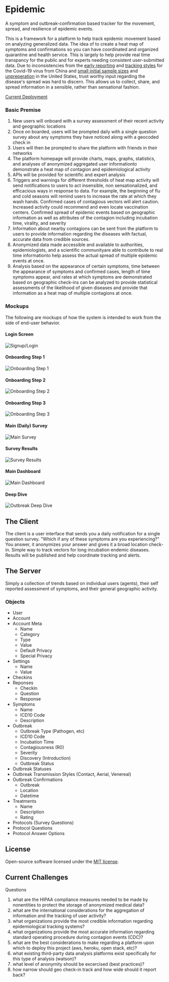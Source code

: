 Epidemic
=======

A symptom and outbreak-confirmation based tracker for the movement, spread, and resilience of epidemic events.

This is a framework for a platform to help track epidemic movement based on analyzing generalized data. The idea of to create a heat map of symptoms and confirmations so you can have coordinated and organized quarantine and health service. This is largely to help provide real time transpancy for the public and for experts needing consistent user-submitted data. Due to inconsistencies from the [early reporting](https://www.cnbc.com/2020/02/15/heres-why-the-white-house-doesnt-trust-chinas-coronavirus-numbers.html) and [tracking styles](https://www.nytimes.com/2020/02/12/world/asia/china-coronavirus-cases.html) for the Covid-19 virus from China and [small initial sample sizes](http://www.cidrap.umn.edu/news-perspective/2020/02/cdc-warns-us-covid-19-spread-labs-frustrated-over-lack-tests) and [unpreperation](https://www.livescience.com/covid-19-coronovirus-test.html) in the United States, trust worthy input regarding the disease's spread was hard to discern. This allows us to collect, share, and spread information in a sensible, rather than sensational fashion.

[Current Deployment](https://epidemic-tracker.herokuapp.com/)

### Basic Premise

1) New users will onboard with a survey assessment of their recent activity and geographic locations
2) Once on boarded, users will be prompted daily with a single question survey about any symptoms they have noticed along with a geocoded check in
3) Users will then be prompted to share the platform with friends in their networks
4) The platform homepage will provide charts, maps, graphs, statistics, and analyses of anonymized aggregated user informationto demonstrate a heat map of contagion and epidemiological activity
5) APIs will be provided for scientific and expert analysis
6) Triggers and warnings for different thresholds of heat map activity will send notifications to users to act insensible, non sensationalized, and efficacious ways in response to data. For example, the beginning of flu and cold seasons will remind users to increase the rate at which they wash hands. Confirmed cases of contagious vectors will alert caution. Increased activity could recommend and even locate vaccination centers. Confirmed spread of epidemic events based on geographic information as well as attributes of the contagion including incubation time, virality, and severity
7) Information about nearby contagions can be sent from the platform to users to provide information regarding the diseases with factual, accurate data from credible sources.
8) Anonymized data made accessible and available to authorities, epidemiologists, and a scientific communityare able to contribute to real time informationto help assess the actual spread of multiple epidemic events at once.
9) Analysis based on the appearance of certain symptoms, time between the appearance of symptoms and confirmed cases, length of time symptoms appear, and rates at which symptoms are demonstrated based on geographic check-ins can be analyzed to provide statistical assessments of the likelihood of given diseases and provide that information as a heat map of multiple contagions at once.

### Mockups

The following are mockups of how the system is intended to work from the side of end-user behavior. 

#### Login Screen
![Signup/Login](resources/views/login-mockup.png "Signup Login")
#### Onboarding Step 1
![Onboarding Step 1](resources/views/onboard-step-1-mockup.png "Onboarding Step 1")
#### Onboarding Step 2
![Onboarding Step 2](resources/views/onboard-step-2-mockup.png "Onboarding Step 2")
#### Onboarding Step 3
![Onboarding Step 3](resources/views/onboard-step-3-mockup.png "Onboarding Step 3")
#### Main (Daily) Survey
![Main Survey](resources/views/main-survey-mockup.png "Main Survey")
#### Survey Results
![Survey Results](resources/views/results-mockup.png "Survey Results")
#### Main Dashboard
![Main Dashboard](resources/views/main-dashboard-mockup.png "Main Dashboard")
#### Deep Dive
![Outbreak Deep Dive](resources/views/deep-dive-mockup.png "Outbreak Deep Dive")

The Client
-------

The client is a user interface that sends you a daily notification for a single question survey. "Which if any of these symptoms are you experiencing?" You answer, it anonymizes your answer and gives it a broad location check-in. Simple way to track vectors for long incubation endemic diseases. Results will be published and help coordinate tracking and alerts. 

The Server
-------

Simply a collection of trends based on individual users (agents), their self reported assessment of symptoms, and their general geographic activity.

### Objects
- User
- Account
- Account Meta
	- Name
	- Category
	- Type
	- Value
	- Default Privacy
	- Special Privacy
- Settings
	- Name
	- Value
- Checkins
- Reponses
	- Checkin
	- Question
	- Response
- Symptoms
	- Name
	- ICD10 Code
	- Description
- Outbreak
	- Outbreak Type (Pathogen, etc)
	- ICD10 Code
	- Incubation Time
	- Contagiousness (R0)
	- Severity
	- Discovery (Introduction)
	- Outbreak Status
- Outbreak Statuses
- Outbreak Transmission Styles (Contact, Aerial, Venereal)
- Outbreak Confirmations
	- Outbreak
	- Location
	- Datetime
- Treatments
	- Name
	- Description
	- Rating
- Protocols (Survey Questions)
- Protocol Questions
- Protocol Answer Options

License
-------

Open-source software licensed under the [MIT license](https://opensource.org/licenses/MIT).

Current Challenges
-------

Questions
1) what are the HIPAA compliance measures needed to be made by nonentities to protect the storage of anonymized medical data?
2) what are the international considerations for the aggregation of information and the tracking of user activity?
3) what organizations provide the most credible information regarding epidemiological tracking systems?
4) what organizations provide the most accurate information regarding standard operating procedure during contagion events (CDC)?
5) what are the best considerations to make regarding a platform upon which to deploy this project (aws, heroku, open stack, etc)?
6) what existing third-party data analysis platforms exist specifically for this type of analysis (watson)?
7) what level of anonymity should be excercised (best practices)?
8) how narrow should geo check-in track and how wide should it report back?